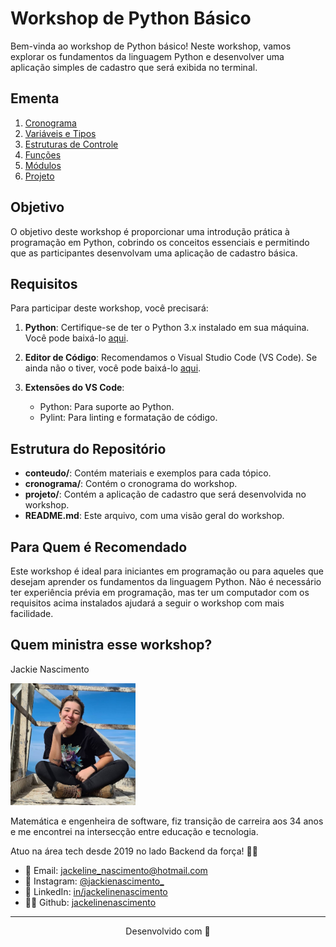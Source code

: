 # Workshop de Python Básico

Bem-vinda ao workshop de Python básico! Neste workshop, vamos explorar os fundamentos da linguagem Python e desenvolver uma aplicação simples de cadastro que será exibida no terminal.

## Ementa

1. [Cronograma](cronograma/cronograma.md)
2. [Variáveis e Tipos](conteudo/01.%20Variaveis%20e%20Tipos.md)
3. [Estruturas de Controle](conteudo/02.%20Estruturas%20de%20Controle.md)
4. [Funções](material/03.%20Funções.md)
5. [Módulos](material/04.%20Módulos.md)
6. [Projeto](projeto/projeto.md)

## Objetivo

O objetivo deste workshop é proporcionar uma introdução prática à programação em Python, cobrindo os conceitos essenciais e permitindo que as participantes desenvolvam uma aplicação de cadastro básica.

## Requisitos

Para participar deste workshop, você precisará:

1. **Python**: Certifique-se de ter o Python 3.x instalado em sua máquina. Você pode baixá-lo [aqui](https://www.python.org/downloads/).

2. **Editor de Código**: Recomendamos o Visual Studio Code (VS Code). Se ainda não o tiver, você pode baixá-lo [aqui](https://code.visualstudio.com/).

3. **Extensões do VS Code**:
    - Python: Para suporte ao Python.
    - Pylint: Para linting e formatação de código.

## Estrutura do Repositório

- **conteudo/**: Contém materiais e exemplos para cada tópico.
- **cronograma/**: Contém o cronograma do workshop.
- **projeto/**: Contém a aplicação de cadastro que será desenvolvida no workshop.
- **README.md**: Este arquivo, com uma visão geral do workshop.

## Para Quem é Recomendado

Este workshop é ideal para iniciantes em programação ou para aqueles que desejam aprender os fundamentos da linguagem Python. Não é necessário ter experiência prévia em programação, mas ter um computador com os requisitos acima instalados ajudará a seguir o workshop com mais facilidade.

## Quem ministra esse workshop? 

Jackie Nascimento

<p><img src="./assets/jackeline.jpg" alt="foto jackie" width="200"></p>

Matemática e engenheira de software, fiz transição de carreira aos 34 anos e me encontrei na intersecção entre educação e tecnologia.

Atuo na área tech desde 2019 no lado Backend da força! 🖤👑

* 💌 Email: jackeline_nascimento@hotmail.com
* 📸 Instagram: [@jackienascimento_](https://instagram.com/jackienascimento_)
* 💼 LinkedIn: [in/jackelinenascimento](https://linkedin.com/in/jackelinenascimento)
* 👩‍💻 Github: [jackelinenascimento](https://github.com/jackelinenascimento)


***

<p align="center">Desenvolvido com 💜</p>
